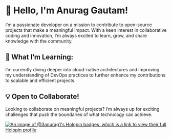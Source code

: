 # 👋 Hello, I'm Anurag Gautam!

I’m a passionate developer on a mission to contribute to open-source projects that make a meaningful impact. With a keen interest in collaborative coding and innovation, I’m always excited to learn, grow, and share knowledge with the community.

## 🌱 What I’m Learning:
I’m currently diving deeper into cloud-native architectures and improving my understanding of DevOps practices to further enhance my contributions to scalable and efficient projects.

## 💡 Open to Collaborate!
Looking to collaborate on meaningful projects? I’m always up for exciting challenges that push the boundaries of what technology can achieve.

[![An image of @3anurag1's Holopin badges, which is a link to view their full Holopin profile](https://holopin.me/3anurag1)](https://holopin.io/@3anurag1)
